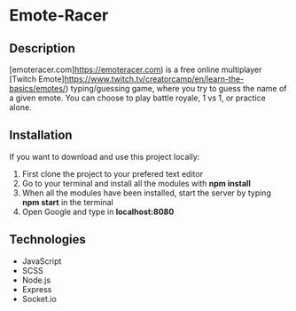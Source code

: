 # Emote-Racer

## Description
[emoteracer.com]https://emoteracer.com) is a free online multiplayer [Twitch Emote]https://www.twitch.tv/creatorcamp/en/learn-the-basics/emotes/) typing/guessing game, where you try to guess the name of a given emote. You can choose to play battle royale, 1 vs 1, or practice alone.

## Installation
If you want to download and use this project locally:
1. First clone the project to your prefered text editor
2. Go to your terminal and install all the modules with **npm install**
3. When all the modules have been installed, start the server by typing **npm start** in the terminal
4. Open Google and type in **localhost:8080**

## Technologies
* JavaScript
* SCSS
* Node.js
* Express
* Socket.io
